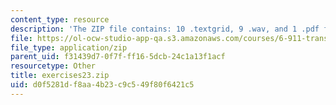 ```yaml
---
content_type: resource
description: 'The ZIP file contains: 10 .textgrid, 9 .wav, and 1 .pdf files.'
file: https://ol-ocw-studio-app-qa.s3.amazonaws.com/courses/6-911-transcribing-prosodic-structure-of-spoken-utterances-with-tobi-january-iap-2006/d0f5281df8aa4b23c9c549f80f6421c5_exercises23.zip
file_type: application/zip
parent_uid: f31439d7-0f7f-ff16-5dcb-24c1a13f1acf
resourcetype: Other
title: exercises23.zip
uid: d0f5281d-f8aa-4b23-c9c5-49f80f6421c5
---
```

